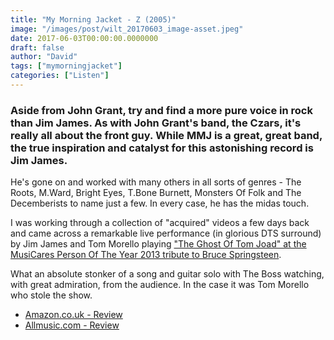 ```yaml
---
title: "My Morning Jacket - Z (2005)"
image: "/images/post/wilt_20170603_image-asset.jpeg"
date: 2017-06-03T00:00:00.0000000
draft: false
author: "David"
tags: ["mymorningjacket"]
categories: ["Listen"]
---
```

### Aside from John Grant, try and find a more pure voice in rock than Jim James. As with John Grant's band, the Czars, it's really all about the front guy. While MMJ is a great, great band, the true inspiration and catalyst for this astonishing record is Jim James. 

 He's gone on and worked with many others in all sorts of genres - The Roots, M.Ward, Bright Eyes, T.Bone Burnett, Monsters Of Folk and The Decemberists to name just a few. In every case, he has the midas touch.

 I was working through a collection of "acquired" videos a few days back and came across a remarkable live performance (in glorious DTS surround) by Jim James and Tom Morello playing ["The Ghost Of Tom Joad" at the MusiCares Person Of The Year 2013 tribute to Bruce Springsteen](https://vimeo.com/151016562).

 What an absolute stonker of a song and guitar solo with The Boss watching, with great admiration, from the audience. In the case it was Tom Morello who stole the show.

-  [Amazon.co.uk - Review](https://www.amazon.co.uk/Z-My-Morning-Jacket-x/dp/B000BFHVJM/ref=sr_1_1?s=music&amp;ie=UTF8&amp;qid=1496484449&amp;sr=1-1&amp;keywords=my+morning+jacket+z)
-  [Allmusic.com - Review](http://www.allmusic.com/album/z-mw0000397667)